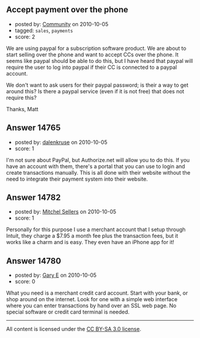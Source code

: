 ## Accept payment over the phone

- posted by: [Community](https://stackexchange.com/users/-1/-1-community) on 2010-10-05
- tagged: `sales`, `payments`
- score: 2

We are using paypal for a subscription software product. We are about to start selling over the phone and want to accept CCs over the phone. It seems like paypal should be able to do this, but I have heard that paypal will require the user to log into paypal if their CC is connected to a paypal account.

We don't want to ask users for their paypal password; is their a way to get around this? Is there a paypal service (even if it is not free) that does not require this?

Thanks,
Matt


## Answer 14765

- posted by: [dalenkruse](https://stackexchange.com/users/-1/282-dalenkruse) on 2010-10-05
- score: 1

I'm not sure about PayPal, but Authorize.net will allow you to do this.  If you have an account with them, there's a portal that you can use to login and create transactions manually.  This is all done with their website without the need to integrate their payment system into their website.


## Answer 14782

- posted by: [Mitchel Sellers](https://stackexchange.com/users/-1/724-mitchel-sellers) on 2010-10-05
- score: 1

Personally for this purpose I use a merchant account that I setup through Intuit, they charge a $7.95 a month fee plus the transaction fees, but it works like a charm and is easy.  They even have an iPhone app for it!


## Answer 14780

- posted by: [Gary E](https://stackexchange.com/users/-1/2587-gary-e) on 2010-10-05
- score: 0

What you need is a merchant credit card account. Start with your bank, or shop around on the internet. Look for one with a simple web interface where you can enter transactions by hand over an SSL web page. No special software or credit card terminal is needed.





---

All content is licensed under the [CC BY-SA 3.0 license](https://creativecommons.org/licenses/by-sa/3.0/).
